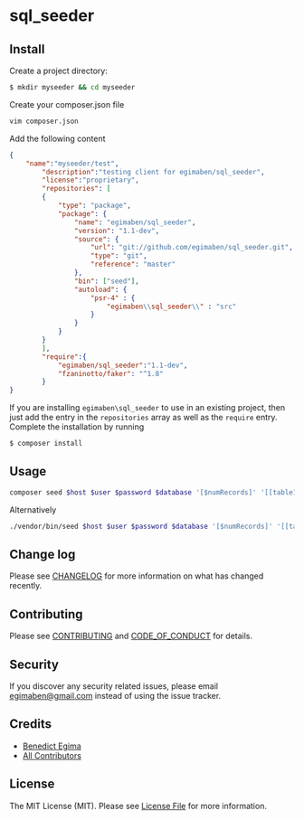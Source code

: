 # sql_seeder

## Install

Create a project directory:
``` bash
$ mkdir myseeder && cd myseeder
```
Create your composer.json file
``` bash
vim composer.json
```
Add the following content

``` json
{
	"name":"myseeder/test",
		"description":"testing client for egimaben/sql_seeder",
		"license":"proprietary",
		"repositories": [
		{
			"type": "package",
			"package": {
				"name": "egimaben/sql_seeder",
				"version": "1.1-dev",
				"source": {
					"url": "git://github.com/egimaben/sql_seeder.git",
					"type": "git",
					"reference": "master"
				},
				"bin": ["seed"],
				"autoload": {
					"psr-4" : {
						"egimaben\\sql_seeder\\" : "src"
					}
				}
			}
		}
		],
		"require":{
			"egimaben/sql_seeder":"1.1-dev",
			"fzaninotto/faker": "^1.8"
		}
}
```
If you are installing `egimaben\sql_seeder` to use in an existing project, then just add the entry in the `repositories` array as well as the `require` entry.
Complete the installation by running
``` bash
$ composer install
```

## Usage

``` bash
composer seed $host $user $password $database '[$numRecords]' '[[table1,table2,table3...]]' 
```
Alternatively
``` bash
./vendor/bin/seed $host $user $password $database '[$numRecords]' '[[table1,table2,table3...]]
```

## Change log

Please see [CHANGELOG](CHANGELOG.md) for more information on what has changed recently.

## Contributing

Please see [CONTRIBUTING](CONTRIBUTING.md) and [CODE_OF_CONDUCT](CODE_OF_CONDUCT.md) for details.

## Security

If you discover any security related issues, please email egimaben@gmail.com instead of using the issue tracker.

## Credits

- [Benedict Egima][link-author]
- [All Contributors][link-contributors]

## License

The MIT License (MIT). Please see [License File](LICENSE.md) for more information.

[ico-version]: https://img.shields.io/packagist/v/egimaben/sql_seeder.svg?style=flat-square
[ico-license]: https://img.shields.io/badge/license-MIT-brightgreen.svg?style=flat-square
[ico-travis]: https://img.shields.io/travis/egimaben/sql_seeder/master.svg?style=flat-square
[ico-scrutinizer]: https://img.shields.io/scrutinizer/coverage/g/egimaben/sql_seeder.svg?style=flat-square
[ico-code-quality]: https://img.shields.io/scrutinizer/g/egimaben/sql_seeder.svg?style=flat-square
[ico-downloads]: https://img.shields.io/packagist/dt/egimaben/sql_seeder.svg?style=flat-square

[link-packagist]: https://packagist.org/packages/egimaben/sql_seeder
[link-travis]: https://travis-ci.org/egimaben/sql_seeder
[link-scrutinizer]: https://scrutinizer-ci.com/g/egimaben/sql_seeder/code-structure
[link-code-quality]: https://scrutinizer-ci.com/g/egimaben/sql_seeder
[link-downloads]: https://packagist.org/packages/egimaben/sql_seeder
[link-author]: https://github.com/egimaben
[link-contributors]: ../../contributors
